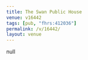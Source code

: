 ```yaml
---
title: The Swan Public House
venue: v16442
tags: [pub, "fhrs:412036"]
permalink: /v/16442/
layout: venue
---
```

null